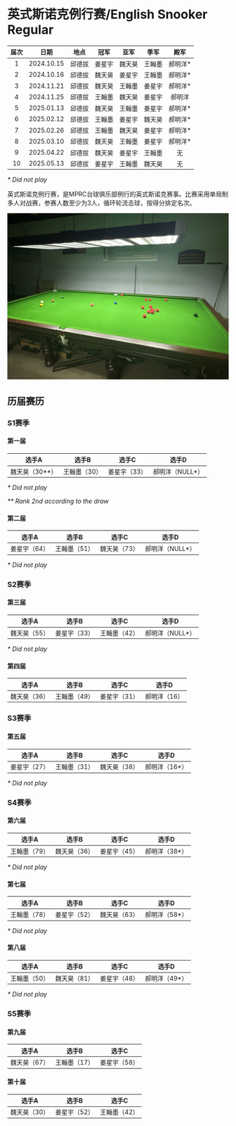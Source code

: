 # 英式斯诺克例行赛/English Snooker Regular

| 届次 | 日期        | 地点   | 冠军   | 亚军   | 季军  | 殿军   |
| :--: | :--------: | :----: | :---: | :----: | :---: | :---: |
| 1    | 2024.10.15 | 邱德拔 | 姜星宇 | 魏天昊 | 王翰墨 | 郝明洋\* |
| 2    | 2024.10.16 | 邱德拔 | 魏天昊 | 姜星宇 | 王翰墨 | 郝明洋\* |
| 3    | 2024.11.21 | 邱德拔 | 魏天昊 | 王翰墨 | 姜星宇 | 郝明洋\* |
| 4    | 2024.11.25 | 邱德拔 | 王翰墨 | 魏天昊 | 姜星宇 | 郝明洋   |
| 5    | 2025.01.13 | 邱德拔 | 魏天昊 | 王翰墨 | 姜星宇 | 郝明洋\* |
| 6    | 2025.02.12 | 邱德拔 | 王翰墨 | 姜星宇 | 魏天昊 | 郝明洋\* |
| 7    | 2025.02.26 | 邱德拔 | 王翰墨 | 魏天昊 | 姜星宇 | 郝明洋\* |
| 8    | 2025.03.10 | 邱德拔 | 魏天昊 | 王翰墨 | 姜星宇 | 郝明洋\* |
| 9    | 2025.04.22 | 邱德拔 | 魏天昊 | 姜星宇 | 王翰墨 | 无      |
| 10   | 2025.05.13 | 邱德拔 | 姜星宇 | 王翰墨 | 魏天昊 | 无      |

*\* Did not play*

英式斯诺克例行赛，是MPRC台球俱乐部例行的英式斯诺克赛事。比赛采用单局制多人对战赛，参赛人数至少为3人，循环轮流击球，按得分排定名次。

![](./img/english_snooker_regular.jpg)

## 历届赛历

### S1赛季

#### 第一届

| 选手A            | 选手B        | 选手C        | 选手D            |
| :--------------: | :----------: | :----------: | :--------------: |
| 魏天昊（30\*\*） | 王翰墨（30） | 姜星宇（33） | 郝明洋（NULL\*） |

*\* Did not play*

*\*\* Rank 2nd according to the draw*

#### 第二届

| 选手A        | 选手B        | 选手C        | 选手D            |
| :----------: | :----------: | :----------: | :--------------: |
| 姜星宇（64） | 王翰墨（51） | 魏天昊（73） | 郝明洋（NULL\*） |

*\* Did not play*

### S2赛季

#### 第三届

| 选手A        | 选手B        | 选手C        | 选手D            |
| :----------: | :----------: | :----------: | :--------------: |
| 魏天昊（55） | 姜星宇（33） | 王翰墨（42） | 郝明洋（NULL\*） |

*\* Did not play*

#### 第四届

| 选手A        | 选手B        | 选手C        | 选手D            |
| :----------: | :----------: | :----------: | :--------------: |
| 魏天昊（36） | 王翰墨（49） | 姜星宇（31） | 郝明洋（16） |

### S3赛季

#### 第五届

| 选手A        | 选手B        | 选手C        | 选手D            |
| :----------: | :----------: | :----------: | :--------------: |
| 姜星宇（27） | 王翰墨（31）  | 魏天昊（38） | 郝明洋（16\*） |

*\* Did not play*

### S4赛季

#### 第六届

| 选手A        | 选手B        | 选手C        | 选手D            |
| :----------: | :----------: | :----------: | :--------------: |
| 王翰墨（79） | 魏天昊（36）  | 姜星宇（45） | 郝明洋（38\*） |

*\* Did not play*

#### 第七届

| 选手A        | 选手B        | 选手C        | 选手D            |
| :----------: | :----------: | :----------: | :--------------: |
| 王翰墨（78） | 姜星宇（52）  | 魏天昊（63） | 郝明洋（58\*） |

*\* Did not play*

#### 第八届

| 选手A        | 选手B        | 选手C        | 选手D            |
| :----------: | :----------: | :----------: | :--------------: |
| 王翰墨（50） | 魏天昊（81）  | 姜星宇（48） | 郝明洋（49\*） |

*\* Did not play*

### S5赛季

#### 第九届

| 选手A        | 选手B        | 选手C        |
| :----------: | :----------: | :----------: |
| 魏天昊（67） | 王翰墨（17）  | 姜星宇（58） |

#### 第十届

| 选手A        | 选手B        | 选手C        |
| :----------: | :----------: | :----------: |
| 魏天昊（30） | 姜星宇（52）  | 王翰墨（42） |
